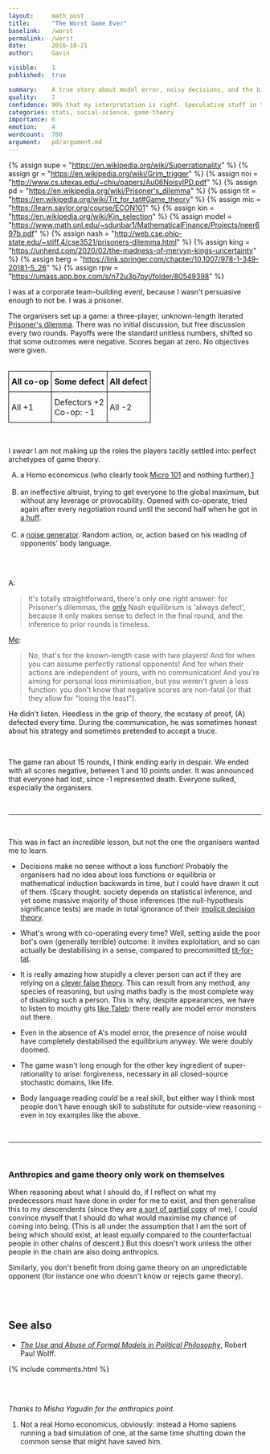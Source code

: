 ```yaml
---
layout: 	math_post
title:  	"The Worst Game Ever"
baselink:	/worst
permalink:	/worst
date:   	2016-10-21  
author:		Gavin	

visible:	1
published: 	true

summary:	A true story about model error, noisy decisions, and the birth of tragedy.
quality:    7
confidence: 90% that my interpretation is right. Speculative stuff in the second half.
categories: stats, social-science, game-theory
importance: 6
emotion:	4
wordcount: 	700
argument:   pd/argument.md
---
```


{%	assign supe = "https://en.wikipedia.org/wiki/Superrationality"	%}
{%	assign gr = "https://en.wikipedia.org/wiki/Grim_trigger"	%}
{%	assign noi = "http://www.cs.utexas.edu/~chiu/papers/Au06NoisyIPD.pdf"	%}
{%	assign pd = "https://en.wikipedia.org/wiki/Prisoner's_dilemma"	%}
{%	assign tit = "https://en.wikipedia.org/wiki/Tit_for_tat#Game_theory"	%}
{%	assign mic = "https://learn.saylor.org/course/ECON101"	%}
{%	assign kin = "https://en.wikipedia.org/wiki/Kin_selection"	%}
{%	assign model = "https://www.math.unl.edu/~sdunbar1/MathematicalFinance/Projects/neer697b.pdf"	%}
{%	assign nash = "http://web.cse.ohio-state.edu/~stiff.4/cse3521/prisoners-dilemma.html"	%}
{%	assign king = "https://unherd.com/2020/02/the-madness-of-mervyn-kings-uncertainty"		%}
{%	assign berg = "https://link.springer.com/chapter/10.1007/978-1-349-20181-5_26"		%}
{%	assign rpw = "https://umass.app.box.com/s/n72u3p7pyj/folder/80549398"		%}


I was at a corporate team-building event, because I wasn't persuasive enough to not be. I was a prisoner.

The organisers set up a game: a three-player, unknown-length iterated <a href="{{pd}}">Prisoner's dilemma</a>. There was no initial discussion, but free discussion every two rounds. Payoffs were the standard unitless numbers, shifted so that some outcomes were negative. Scores began at zero. No objectives were given. <br><br>

<center>
<style>
	th, td{padding:10px 5px;
		border-style:solid;
		border-width:1px;
		overflow:
		hidden;
		word-break:
		normal;
		border-color:black;}
</style>
<table class="tg">
  <tr>
    <th class="tg-lboi">All co-op</th>
    <th class="tg-lboi">Some defect</th>
    <th class="tg-0pky">All defect</th>
  </tr>
  <tr>
    <td class="tg-lboi">All +1</td>
    <td class="tg-lboi">Defectors +2<br>Co-op: -1</td>
    <td class="tg-0pky">All -2</td>
  </tr>
</table>
</center>

<br>

I _swear_ I am not making up the roles the players tacitly settled into: perfect archetypes of game theory.

<ol type="A">
	<li> a Homo economicus (who clearly took <a href="{{mic}}">Micro 101</a> and nothing further).<a href="#fn:1" id="fnref:1">1</a></li><br>
<!--  -->
	<li> an ineffective altruist, trying to get everyone to the global maximum, but without any leverage or provocability. Opened with co-operate, tried again after every negotiation round until the second half when he got in <a href="{{gr}}">a huff</a>.</li><br>
<!--  -->
	<li> a <a href="{{noi}}">noise generator</a>. Random action, or, action based on his reading of opponents' body language.</li>
</ol><br><br>

A: 

> It's totally straightforward, there's only one right answer: for Prisoner's dilemmas, the <a href="{{nash}}">only</a> Nash equilibrium is 'always defect', because it only makes sense to defect in the final round, and the inference to prior rounds is timeless. 

<a href="{{supe}}">Me</a>: 

> No, that's for the known-length case with two players! And for when you can assume perfectly rational opponents! And for when their actions are independent of yours, with no communication! And you're aiming for personal loss minimisation, but you weren't given a loss function: you don't know that negative scores are non-fatal (or that they allow for "losing the least").

He didn't listen. Heedless in the grip of theory, the ecstasy of proof, (A) defected every time. During the communication, he was sometimes honest about his strategy and sometimes pretended to accept a truce.

<br>

The game ran about 15 rounds, I think ending early in despair. We ended with all scores negative, between 1 and 10 points under. It was announced that everyone had lost, since -1 represented death. Everyone sulked, especially the organisers.

<br>

<hr />

<br>


This was in fact an _incredible_ lesson, but not the one the organisers wanted me to learn.

* Decisions make no sense without a loss function! Probably the organisers had no idea about loss functions or equilibria or mathematical induction backwards in time, but I could have drawn it out of them. (Scary thought: society depends on statistical inference, and yet some massive majority of those inferences (the null-hypothesis significance tests) are made in total ignorance of their <a href="{{berg}}">implicit decision theory</a>.<br>

* What's wrong with co-operating every time? Well, setting aside the poor bot's own (generally terrible) outcome: it invites exploitation, and so can actually be destabilising in a sense, compared to precommitted <a href="{{tit}}">tit-for-tat</a>.<br>

* It is really amazing how stupidly a clever person can act if they are relying on a <a href="{{model}}">clever false theory</a>. This can result from any method, any species of reasoning, but using maths badly is the most complete way of disabling such a person. This is why, despite appearances, we have to listen to mouthy gits <a href="{{king}}">like Taleb</a>: there really are model error monsters out there.<br>

* Even in the absence of A's model error, the presence of noise would have completely destabilised the equilibrium anyway. We were doubly doomed.<br>

* The game wasn't long enough for the other key ingredient of super-rationality to arise: forgiveness, necessary in all closed-source stochastic domains, like life.<br>

* Body language reading _could_ be a real skill, but either way I think most people don't have enough skill to substitute for outside-view reasoning - even in toy examples like the above.


<br>

<hr />

<br>

### Anthropics and game theory only work on themselves

When reasoning about what I should do, if I reflect on what my predecessors must have done in order for me to exist, and then generalise this to my descendents (since they are <a href="{{kin}}">a sort of partial copy</a> of me), I could convince myself that I should do what would maximise my chance of coming into being. (This is all under the assumption that I am the sort of being which should exist, at least equally compared to the counterfactual people in other chains of descent.) But this doesn't work unless the other people in the chain are also doing anthropics.

Similarly, you don't benefit from doing game theory on an unpredictable opponent (for instance one who doesn't know or rejects game theory).

<br><br>

## See also 

* _<a href="{{rpw}}">The Use and Abuse of Formal Models in Political Philosophy</a>_, Robert Paul Wolff.

{%	include comments.html	%}

<br><br>

_Thanks to Misha Yagudin for the anthropics point._

<div class="footnotes">
<ol>
	<li class="footnote" id="fn:1">
		Not a real Homo economicus, obviously: instead a Homo sapiens running a bad simulation of one, at the same time shutting down the common sense that might have saved him.
	</li>

</ol>
</div>